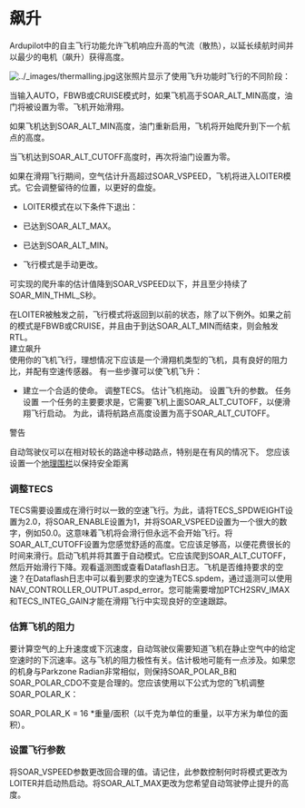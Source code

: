 # 飙升

Ardupilot中的自主飞行功能允许飞机响应升高的气流（散热），以延长续航时间并以最少的电机（飙升）获得高度。

![](http://ardupilot.org/plane/_images/thermalling.jpg "../\_images/thermalling.jpg")这张照片显示了使用飞升功能时飞行的不同阶段：

当输入AUTO，FBWB或CRUISE模式时，如果飞机高于SOAR\_ALT\_MIN高度，油门将被设置为零。飞机开始滑翔。

如果飞机达到SOAR\_ALT\_MIN高度，油门重新启用，飞机将开始爬升到下一个航点的高度。

当飞机达到SOAR\_ALT\_CUTOFF高度时，再次将油门设置为零。

如果在滑翔飞行期间，空气估计升高超过SOAR\_VSPEED，飞机将进入LOITER模式。它会调整留待的位置，以更好的盘旋。

* LOITER模式在以下条件下退出：

* 已达到SOAR\_ALT\_MAX。

* 已达到SOAR\_ALT\_MIN。

* 飞行模式是手动更改。

可实现的爬升率的估计值降到SOAR\_VSPEED以下，并且至少持续了SOAR\_MIN\_THML\_S秒。

在LOITER被触发之前，飞行模式将返回到以前的状态，除了以下例外。如果之前的模式是FBWB或CRUISE，并且由于到达SOAR\_ALT\_MIN而结束，则会触发RTL。  
建立飙升  
使用你的飞机飞行，理想情况下应该是一个滑翔机类型的飞机，具有良好的阻力比，并配有空速传感器。 有一些步骤可以使飞机飞升：

* 建立一个合适的使命。 调整TECS。 估计飞机拖动。 设置飞升的参数。 任务设置 一个任务的主要要求是，它需要飞机上面SOAR\_ALT\_CUTOFF，以便滑翔飞行启动。 为此，请将航路点高度设置为高于SOAR\_ALT\_CUTOFF。

警告

自动驾驶仪可以在相对较长的路途中移动路点，特别是在有风的情况下。 您应该设置一个[地理围栏](http://ardupilot.org/plane/docs/geofencing.html#geofencing)以保持安全距离

### 调整TECS

TECS需要设置成在滑行时以一致的空速飞行。为此，请将TECS\_SPDWEIGHT设置为2.0，将SOAR\_ENABLE设置为1，并将SOAR\_VSPEED设置为一个很大的数字，例如50.0。这意味着飞机将会滑行但永远不会开始飞行。将SOAR\_ALT\_CUTOFF设置为您感觉舒适的高度。它应该足够高，以便花费很长的时间来滑行。启动飞机并将其置于自动模式。它应该爬到SOAR\_ALT\_CUTOFF，然后开始滑行下降。观看遥测图或查看Dataflash日志。飞机是否维持要求的空速？在Dataflash日志中可以看到要求的空速为TECS.spdem，通过遥测可以使用NAV\_CONTROLLER\_OUTPUT.aspd\_error。您可能需要增加PTCH2SRV\_IMAX和TECS\_INTEG\_GAIN才能在滑翔飞行中实现良好的空速跟踪。



### 估算飞机的阻力

要计算空气的上升速度或下沉速度，自动驾驶仪需要知道飞机在静止空气中的给定空速时的下沉速率。这与飞机的阻力极性有关。估计极地可能有一点涉及。如果您的机身与Parkzone Radian非常相似，则保持SOAR\_POLAR\_B和SOAR\_POLAR\_CDO不变是合理的。您应该使用以下公式为您的飞机调整SOAR\_POLAR\_K：

SOAR\_POLAR\_K = 16 \*重量/面积（以千克为单位的重量，以平方米为单位的面积）。



### 设置飞行参数

将SOAR\_VSPEED参数更改回合理的值。请记住，此参数控制何时将模式更改为LOITER并启动热启动。将SOAR\_ALT\_MAX更改为您希望自动驾驶停止提升的高度。



